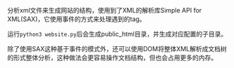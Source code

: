 分析xml文件来生成网站的结构，使用到了XML的解析库Simple API for XML(SAX)，它使用事件的方式来处理遇到的tag。

运行```python3 website.py```后会生成public_html目录，并生成对应配置的子目录。

除了使用SAX这种基于事件的模式外，还可以使用DOM将整体XML解析成文档树的形式整体分析，这种做法会更容易操作文档结构，但也会占用更多的内存。


